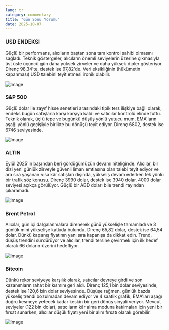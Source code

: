 ```yaml
---
lang: tr
category: commentary
title: "Gün Sonu Yorumu"
date: 2025-10-07
---
```


### USD ENDEKSI

Güçlü bir performans, alıcıların baştan sona tam kontrol sahibi olmasını sağladı. Teknik göstergeler, alıcıların önemli seviyelerin üzerine çıkmasıyla üst üste üçüncü gün daha yüksek zirveler ve daha yüksek dipler gösteriyor. Direnç 98,34'te, destek ise 97,82'de. Veri eksikliğinin (hükümetin kapanması) USD talebini teyit etmesi ironik olabilir.

![Image](https://markleighedu.github.io/img/Oct-2025/07-Oct-2025/usdindex.jpg)

### S&P 500

Güçlü dolar ile zayıf hisse senetleri arasındaki tipik ters ilişkiye bağlı olarak, endeks bugün satışlarla karşı karşıya kaldı ve satıcılar kontrolü elinde tuttu. Teknik olarak, üçlü tepe ve bugünkü düşüş yönlü yutucu mum, EMA'ların aşağı yönlü geçişiyle birlikte bu dönüşü teyit ediyor. Direnç 6802, destek ise 6746 seviyesinde.

![Image](https://markleighedu.github.io/img/Oct-2025/07-Oct-2025/sp500.jpg)

### ALTIN

Eylül 2025'in başından beri gördüğümüzün devamı niteliğinde. Alıcılar, bir dizi yeni günlük zirveyle güvenli liman emtiasına olan talebi teyit ediyor ve ara sıra yaşanan kısa kâr satışları dışında, yükseliş devam ederken tek yönlü bir trafik söz konusu. Direnç 3990 dolar, destek ise 3940 dolar. 4000 dolar seviyesi açıkça görülüyor. Güçlü bir ABD doları bile trendi rayından çıkaramadı.

![Image](https://markleighedu.github.io/img/Oct-2025/07-Oct-2025/gold.jpg)

### Brent Petrol

Alıcılar, gün içi dalgalanmalara direnerek günü yükselişle tamamladı ve 3 günlük mini yükselişe katkıda bulundu. Direnç 65,82 dolar, destek ise 64,54 dolar. Dünkü kapanış fiyatının yanı sıra kapanışa da dikkat edin. Trend, düşüş trendini sürdürüyor ve alıcılar, trendi tersine çevirmek için ilk hedef olarak 66 doların üzerini hedefliyor.

![Image](https://markleighedu.github.io/img/Oct-2025/07-Oct-2025/brentoil.jpg)

### Bitcoin

Dünkü rekor seviyeye karşılık olarak, satıcılar devreye girdi ve son kazanımların rahat bir kısmını geri aldı. Direnç 125,1 bin dolar seviyesinde, destek ise 120,6 bin dolar seviyesinde. Düşüşe rağmen, günlük bazda yükseliş trendi bozulmadan devam ediyor ve 4 saatlik grafik, EMA'ları aşağı doğru kesmeye yetecek kadar keskin bir geri dönüş sinyali veriyor. Mevcut seviyeler (122 bin dolar), satıcıların kâr alma moduna katılmaları için yeni bir fırsat sunarken, alıcılar düşük fiyatı yeni bir alım fırsatı olarak görebilir.

![Image](https://markleighedu.github.io/img/Oct-2025/07-Oct-2025/bitcoin.jpg)

